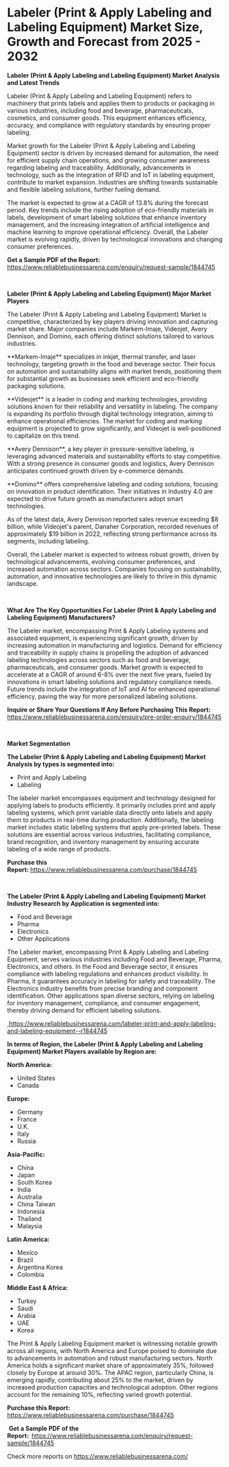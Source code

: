 <p><h1>Labeler (Print & Apply Labeling and Labeling Equipment) Market Size, Growth and Forecast from 2025 - 2032</h1></p><p><strong>Labeler (Print & Apply Labeling and Labeling Equipment) Market Analysis and Latest Trends</strong></p>
<p><p>Labeler (Print & Apply Labeling and Labeling Equipment) refers to machinery that prints labels and applies them to products or packaging in various industries, including food and beverage, pharmaceuticals, cosmetics, and consumer goods. This equipment enhances efficiency, accuracy, and compliance with regulatory standards by ensuring proper labeling.</p><p>Market growth for the Labeler (Print & Apply Labeling and Labeling Equipment) sector is driven by increased demand for automation, the need for efficient supply chain operations, and growing consumer awareness regarding labeling and traceability. Additionally, advancements in technology, such as the integration of RFID and IoT in labeling equipment, contribute to market expansion. Industries are shifting towards sustainable and flexible labeling solutions, further fueling demand.</p><p>The market is expected to grow at a CAGR of 13.8% during the forecast period. Key trends include the rising adoption of eco-friendly materials in labels, development of smart labeling solutions that enhance inventory management, and the increasing integration of artificial intelligence and machine learning to improve operational efficiency. Overall, the Labeler market is evolving rapidly, driven by technological innovations and changing consumer preferences.</p></p>
<p><strong>Get a Sample PDF of the Report:&nbsp;</strong> <a href="https://www.reliablebusinessarena.com/enquiry/request-sample/1844745?utm_campaign=2471&utm_medium=2&utm_source=Github&utm_content=ia&utm_term=28022025&utm_id=labeler-print-apply-labeling-and-labeling-equipment">https://www.reliablebusinessarena.com/enquiry/request-sample/1844745</a></p>
<p>&nbsp;</p>
<p><strong>Labeler (Print & Apply Labeling and Labeling Equipment) Major Market Players</strong></p>
<p><p>The Labeler (Print & Apply Labeling and Labeling Equipment) Market is competitive, characterized by key players driving innovation and capturing market share. Major companies include Markem-Imaje, Videojet, Avery Dennison, and Domino, each offering distinct solutions tailored to various industries.</p><p>**Markem-Imaje** specializes in inkjet, thermal transfer, and laser technology, targeting growth in the food and beverage sector. Their focus on automation and sustainability aligns with market trends, positioning them for substantial growth as businesses seek efficient and eco-friendly packaging solutions.</p><p>**Videojet** is a leader in coding and marking technologies, providing solutions known for their reliability and versatility in labeling. The company is expanding its portfolio through digital technology integration, aiming to enhance operational efficiencies. The market for coding and marking equipment is projected to grow significantly, and Videojet is well-positioned to capitalize on this trend.</p><p>**Avery Dennison**, a key player in pressure-sensitive labeling, is leveraging advanced materials and sustainability efforts to stay competitive. With a strong presence in consumer goods and logistics, Avery Dennison anticipates continued growth driven by e-commerce demands.</p><p>**Domino** offers comprehensive labeling and coding solutions, focusing on innovation in product identification. Their initiatives in Industry 4.0 are expected to drive future growth as manufacturers adopt smart technologies.</p><p>As of the latest data, Avery Dennison reported sales revenue exceeding $8 billion, while Videojet's parent, Danaher Corporation, recorded revenues of approximately $19 billion in 2022, reflecting strong performance across its segments, including labeling.</p><p>Overall, the Labeler market is expected to witness robust growth, driven by technological advancements, evolving consumer preferences, and increased automation across sectors. Companies focusing on sustainability, automation, and innovative technologies are likely to thrive in this dynamic landscape.</p></p>
<p>&nbsp;</p>
<p><strong>What Are The Key Opportunities For Labeler (Print & Apply Labeling and Labeling Equipment) Manufacturers?</strong></p>
<p><p>The Labeler market, encompassing Print & Apply Labeling systems and associated equipment, is experiencing significant growth, driven by increasing automation in manufacturing and logistics. Demand for efficiency and traceability in supply chains is propelling the adoption of advanced labeling technologies across sectors such as food and beverage, pharmaceuticals, and consumer goods. Market growth is expected to accelerate at a CAGR of around 6-8% over the next five years, fueled by innovations in smart labeling solutions and regulatory compliance needs. Future trends include the integration of IoT and AI for enhanced operational efficiency, paving the way for more personalized labeling solutions.</p></p>
<p><strong>Inquire or Share Your Questions If Any Before Purchasing This Report:</strong> <a href="https://www.reliablebusinessarena.com/enquiry/pre-order-enquiry/1844745?utm_campaign=2471&utm_medium=2&utm_source=Github&utm_content=ia&utm_term=28022025&utm_id=labeler-print-apply-labeling-and-labeling-equipment">https://www.reliablebusinessarena.com/enquiry/pre-order-enquiry/1844745</a></p>
<p>&nbsp;</p>
<p><strong>Market Segmentation</strong></p>
<p><strong>The Labeler (Print & Apply Labeling and Labeling Equipment) Market Analysis by types is segmented into:</strong></p>
<p><ul><li>Print and Apply Labeling</li><li>Labeling</li></ul></p>
<p><p>The labeler market encompasses equipment and technology designed for applying labels to products efficiently. It primarily includes print and apply labeling systems, which print variable data directly onto labels and apply them to products in real-time during production. Additionally, the labeling market includes static labeling systems that apply pre-printed labels. These solutions are essential across various industries, facilitating compliance, brand recognition, and inventory management by ensuring accurate labeling of a wide range of products.</p></p>
<p><strong>Purchase this Report:&nbsp;</strong><a href="https://www.reliablebusinessarena.com/purchase/1844745?utm_campaign=2471&utm_medium=2&utm_source=Github&utm_content=ia&utm_term=28022025&utm_id=labeler-print-apply-labeling-and-labeling-equipment">https://www.reliablebusinessarena.com/purchase/1844745</a></p>
<p>&nbsp;</p>
<p><strong>The Labeler (Print & Apply Labeling and Labeling Equipment) Market Industry Research by Application is segmented into:</strong></p>
<p><ul><li>Food and Beverage</li><li>Pharma</li><li>Electronics</li><li>Other Applications</li></ul></p>
<p><p>The Labeler market, encompassing Print & Apply Labeling and Labeling Equipment, serves various industries including Food and Beverage, Pharma, Electronics, and others. In the Food and Beverage sector, it ensures compliance with labeling regulations and enhances product visibility. In Pharma, it guarantees accuracy in labeling for safety and traceability. The Electronics industry benefits from precise branding and component identification. Other applications span diverse sectors, relying on labeling for inventory management, compliance, and consumer engagement, thereby driving demand for efficient labeling solutions.</p></p>
<p><a href="https://www.reliablebusinessarena.com/labeler-print-and-apply-labeling-and-labeling-equipment--r1844745?utm_campaign=2471&utm_medium=2&utm_source=Github&utm_content=ia&utm_term=28022025&utm_id=labeler-print-apply-labeling-and-labeling-equipment">&nbsp;https://www.reliablebusinessarena.com/labeler-print-and-apply-labeling-and-labeling-equipment--r1844745</a></p>
<p><strong>In terms of Region, the Labeler (Print & Apply Labeling and Labeling Equipment) Market Players available by Region are:</strong></p>
<p>
    <p> <strong> North America: </strong>
        <ul>
            <li>United States</li>
            <li>Canada</li>
        </ul>
        </p> 
    <p> <strong> Europe: </strong>
        <ul>
            <li>Germany</li>
            <li>France</li>
            <li>U.K.</li>
            <li>Italy</li>
            <li>Russia</li>
        </ul>
        </p> 
    <p> <strong> Asia-Pacific: </strong>
        <ul>
            <li>China</li>
            <li>Japan</li>
            <li>South Korea</li>
            <li>India</li>
            <li>Australia</li>
            <li>China Taiwan</li>
            <li>Indonesia</li>
            <li>Thailand</li>
            <li>Malaysia</li>
        </ul>
        </p> 
    <p> <strong> Latin America: </strong>
        <ul>
            <li>Mexico</li>
            <li>Brazil</li>
            <li>Argentina Korea</li>
            <li>Colombia</li>
        </ul>
        </p> 
    <p> <strong> Middle East & Africa: </strong>
        <ul>
            <li>Turkey</li>
            <li>Saudi</li>
            <li>Arabia</li>
            <li>UAE</li>
            <li>Korea</li>
        </ul>
    </p>
    </p>
<p><p>The Print & Apply Labeling Equipment market is witnessing notable growth across all regions, with North America and Europe poised to dominate due to advancements in automation and robust manufacturing sectors. North America holds a significant market share of approximately 35%, followed closely by Europe at around 30%. The APAC region, particularly China, is emerging rapidly, contributing about 25% to the market, driven by increased production capacities and technological adoption. Other regions account for the remaining 10%, reflecting varied growth potential.</p></p>
<p><strong>Purchase this Report: </strong><a href="https://www.reliablebusinessarena.com/purchase/1844745?utm_campaign=2471&utm_medium=2&utm_source=Github&utm_content=ia&utm_term=28022025&utm_id=labeler-print-apply-labeling-and-labeling-equipment">https://www.reliablebusinessarena.com/purchase/1844745</a></p>
<p>&nbsp;<strong>Get a Sample PDF of the Report:&nbsp;&nbsp;</strong><a href="https://www.reliablebusinessarena.com/enquiry/request-sample/1844745?utm_campaign=2471&utm_medium=2&utm_source=Github&utm_content=ia&utm_term=28022025&utm_id=labeler-print-apply-labeling-and-labeling-equipment">https://www.reliablebusinessarena.com/enquiry/request-sample/1844745</a></p>
<p><strong></strong></p>
<p>Check more reports on <a href="https://www.reliablebusinessarena.com/?utm_campaign=2471&utm_medium=2&utm_source=Github&utm_content=ia&utm_term=28022025&utm_id=labeler-print-apply-labeling-and-labeling-equipment">https://www.reliablebusinessarena.com/</a></p>